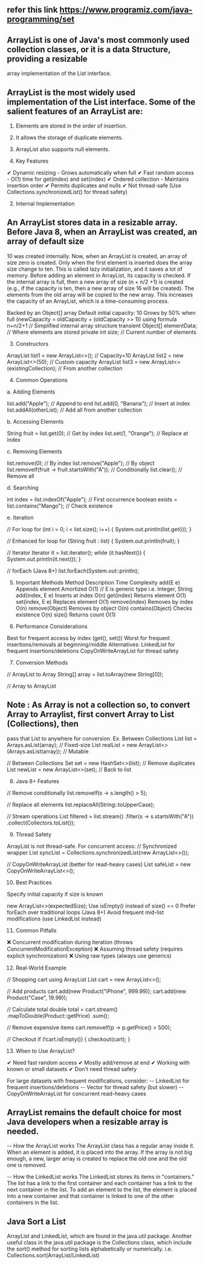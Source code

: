 ## refer this link https://www.programiz.com/java-programming/set

## ArrayList is one of Java's most commonly used collection classes, or it is a data Structure, providing a resizable  
   array implementation of the List interface.
##  ArrayList is the most widely used implementation of the List interface. Some of the salient features of an ArrayList are:
   1. Elements are stored in the order of insertion.
   2. It allows the storage of duplicate elements.
   3.  ArrayList also supports null elements.

1. Key Features

✔ Dynamic resizing   - Grows automatically when full
✔ Fast random access - O(1) time for get(index) and set(index)
✔ Ordered collection - Maintains insertion order
✔ Permits duplicates and nulls
✔ Not thread-safe (Use Collections.synchronizedList() for thread safety)

2. Internal Implementation

## An ArrayList stores data in a resizable array. Before Java 8, when an ArrayList was created, an array of default size
   10 was created internally. Now, when an ArrayList is created, an array of size zero is created. Only when the first 
   element is inserted does the array size change to ten. This is called lazy initialization, and it saves a lot of memory.
   Before adding an element in ArrayList, its capacity is checked. If the internal array is full, then a new array of size
   (n + n/2 +1)  is created (e.g., if the capacity is ten, then a new array of size 16 will be created). The elements from
   the old array will be copied to the new array. This increases the capacity of an ArrayList, which is a time-consuming process.

Backed by an Object[] array
Default initial capacity: 10
Grows by 50% when full (newCapacity = oldCapacity + (oldCapacity >> 1)) using formula n+n/2+1
// Simplified internal array structure
transient Object[] elementData; // Where elements are stored
private int size; // Current number of elements

3. Constructors

ArrayList<String> list1 = new ArrayList<>(); // Capacity=10
ArrayList<String> list2 = new ArrayList<>(50); // Custom capacity
ArrayList<String> list3 = new ArrayList<>(existingCollection); // From another collection

4. Common Operations

a. Adding Elements

list.add("Apple"); // Append to end
list.add(0, "Banana"); // Insert at index
list.addAll(otherList); // Add all from another collection

b. Accessing Elements

String fruit = list.get(0); // Get by index
list.set(1, "Orange"); // Replace at index

c. Removing Elements

list.remove(0); // By index
list.remove("Apple"); // By object
list.removeIf(fruit -> fruit.startsWith("A")); // Conditionally
list.clear(); // Remove all

d. Searching

int index = list.indexOf("Apple"); // First occurrence
boolean exists = list.contains("Mango"); // Check existence

e. Iteration

// For loop
for (int i = 0; i < list.size(); i++) {
System.out.println(list.get(i));
}

// Enhanced for loop
for (String fruit : list) {
System.out.println(fruit);
}

// Iterator
Iterator<String> it = list.iterator();
while (it.hasNext()) {
System.out.println(it.next());
}

// forEach (Java 8+)
list.forEach(System.out::println);

5. Important Methods
Method	            Description	                Time Complexity
add(E e)	        Appends element	            Amortized O(1) // E is generic type i.e. Integer, String
add(index, E e)	    Inserts at index	            O(n)
get(index)	        Returns element	                O(1)
set(index, E e) 	Replaces element	            O(1)
remove(index)	    Removes by index	            O(n)
remove(Object)	    Removes by object	            O(n)
contains(Object)	Checks existence	            O(n)
size()	            Returns count	                O(1)

6. Performance Considerations

Best for frequent access by index (get(), set())
Worst for frequent insertions/removals at beginning/middle
Alternatives:
LinkedList for frequent insertions/deletions
CopyOnWriteArrayList for thread safety

7. Conversion Methods

// ArrayList to Array
String[] array = list.toArray(new String[0]);

// Array to ArrayList
## Note : As Array is not a collection so, to convert Array to Arraylist, first convert Array to List (Collections), then 
   pass that List to anywhere for conversion. Ex. Between Collections
List<String> list = Arrays.asList(array); // Fixed-size
List<String> realList = new ArrayList<>(Arrays.asList(array)); // Mutable

// Between Collections
Set<String> set = new HashSet<>(list); // Remove duplicates
List<String> newList = new ArrayList<>(set); // Back to list

8. Java 8+ Features

// Remove conditionally
list.removeIf(s -> s.length() > 5);

// Replace all elements
list.replaceAll(String::toUpperCase);

// Stream operations
List<String> filtered = list.stream()
.filter(s -> s.startsWith("A"))
.collect(Collectors.toList());

9. Thread Safety

ArrayList is not thread-safe. For concurrent access:
// Synchronized wrapper
List<String> syncList = Collections.synchronizedList(new ArrayList<>());

// CopyOnWriteArrayList (better for read-heavy cases)
List<String> safeList = new CopyOnWriteArrayList<>();

10. Best Practices

Specify initial capacity if size is known

new ArrayList<>(expectedSize);
Use isEmpty() instead of size() == 0
Prefer forEach over traditional loops (Java 8+)
Avoid frequent mid-list modifications (use LinkedList instead)

11. Common Pitfalls

❌ Concurrent modification during iteration (throws ConcurrentModificationException)
❌ Assuming thread safety (requires explicit synchronization)
❌ Using raw types (always use generics)

12. Real-World Example

// Shopping cart using ArrayList
List<Product> cart = new ArrayList<>();

// Add products
cart.add(new Product("iPhone", 999.99));
cart.add(new Product("Case", 19.99));

// Calculate total
double total = cart.stream()
.mapToDouble(Product::getPrice)
.sum();

// Remove expensive items
cart.removeIf(p -> p.getPrice() > 500);

// Checkout
if (!cart.isEmpty()) {
checkout(cart);
}

13. When to Use ArrayList?

✔ Need fast random access
✔ Mostly add/remove at end
✔ Working with known or small datasets
✔ Don't need thread safety

For large datasets with frequent modifications, consider:
-- LinkedList for frequent insertions/deletions
-- Vector for thread safety (but slower)
-- CopyOnWriteArrayList for concurrent read-heavy cases

## ArrayList remains the default choice for most Java developers when a resizable array is needed.

-- How the ArrayList works
   The ArrayList class has a regular array inside it. When an element is added, it is placed into the array.
   If the array is not big enough, a new, larger array is created to replace the old one and the old one is removed.

-- How the LinkedList works
   The LinkedList stores its items in "containers." The list has a link to the first container and each container has a
   link to the next container in the list. To add an element to the list, the element is placed into a new container and 
   that container is linked to one of the other containers in the list.

## Java Sort a List
   ArrayList and LinkedList, which are found in the java.util package. Another useful class in the java.util package is 
   the Collections class, which include the sort() method for sorting lists alphabetically or numerically.
   i.e. Collections.sort(ArrayList/LinkedList)